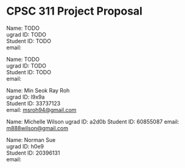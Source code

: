 # CPSC 311 Project Proposal

Name:       TODO  
ugrad ID:   TODO  
Student ID: TODO  
email:

Name:       TODO  
ugrad ID:   TODO  
Student ID: TODO  
email:

Name:       Min Seok Ray Roh  
ugrad ID:   l9x9a  
Student ID: 33737123  
email:      msroh94@gmail.com

Name:       Michelle Wilson 
ugrad ID:   a2d0b
Student ID: 60855087
email:      m888wilson@gmail.com

Name:       Norman Sue  
ugrad ID:   h0e9  
Student ID: 20396131  
email:
